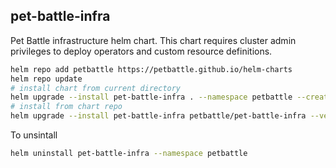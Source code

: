 ## pet-battle-infra

Pet Battle infrastructure helm chart. This chart requires cluster admin privileges to deploy operators and custom resource definitions.

```bash
helm repo add petbattle https://petbattle.github.io/helm-charts
helm repo update
# install chart from current directory
helm upgrade --install pet-battle-infra . --namespace petbattle --create-namespace
# install from chart repo
helm upgrade --install pet-battle-infra petbattle/pet-battle-infra --version=1.0.10 --namespace petbattle --create-namespace
```

To unsintall
```bash
helm uninstall pet-battle-infra --namespace petbattle
```
